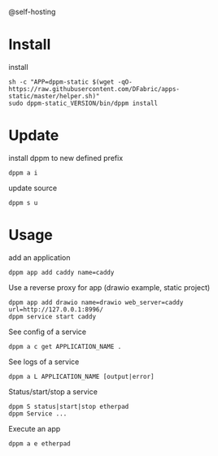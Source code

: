 @self-hosting

# Install

install 

    sh -c "APP=dppm-static $(wget -qO- https://raw.githubusercontent.com/DFabric/apps-static/master/helper.sh)"
    sudo dppm-static_VERSION/bin/dppm install

# Update

install dppm to new defined prefix

    dppm a i


update source 

    dppm s u

# Usage

add an application

    dppm app add caddy name=caddy 


Use a reverse proxy for app (drawio example, static project)

    dppm app add drawio name=drawio web_server=caddy url=http://127.0.0.1:8996/
    dppm service start caddy

See config of a service

    dppm a c get APPLICATION_NAME .

See logs of a service

    dppm a L APPLICATION_NAME [output|error]

Status/start/stop a service
    
    dppm S status|start|stop etherpad
    dppm Service ...

Execute an app

    dppm a e etherpad







